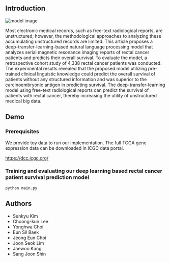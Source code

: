 ## Introduction

![model image](fig1.png)

Most electronic medical records, such as free-text radiological reports, are unstructured; however, the methodological approaches to analyzing these accumulating unstructured records are limited. This article proposes a deep-transfer-learning-based natural language processing model that analyzes serial magnetic resonance imaging reports of rectal cancer patients and predicts their overall survival. To evaluate the model, a retrospective cohort study of 4,338 rectal cancer patients was conducted. The experimental results revealed that the proposed model utilizing pre-trained clinical linguistic knowledge could predict the overall survival of patients without any structured information and was superior to the carcinoembryonic antigen in predicting survival. The deep-transfer-learning model using free-text radiological reports can predict the survival of patients with rectal cancer, thereby increasing the utility of unstructured medical big data.

## Demo

### Prerequisites
We provide toy data to run our implementation.
The full TCGA gene expression data can be downloaded in ICGC data portal.

https://dcc.icgc.org/


### Training and evaluating our deep learning based rectal cancer patient survival prediction model
```
python main.py
```

## Authors

* Sunkyu Kim
* Choong-kun Lee 
* Yonghwa Choi
* Eun Sil Baek
* Jeong Eun Choi
* Joon Seok Lim
* Jaewoo Kang
* Sang Joon Shin
